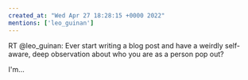 ```yaml
---
created_at: "Wed Apr 27 18:28:15 +0000 2022"
mentions: ['leo_guinan']
---
```


RT @leo_guinan: Ever start writing a blog post and have a weirdly self-aware, deep observation about who you are as a person pop out?

I'm…